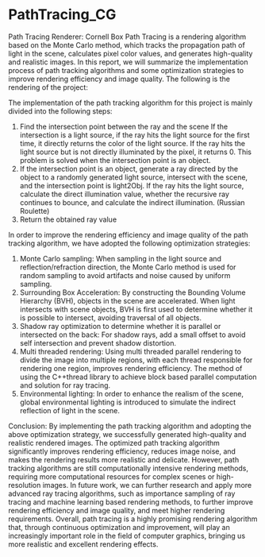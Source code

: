 # PathTracing_CG
Path Tracing Renderer: Cornell Box
Path Tracing is a rendering algorithm based on the Monte Carlo method, which tracks the propagation path of light in the scene, calculates pixel color values, and generates high-quality and realistic images. In this report, we will summarize the implementation process of path tracking algorithms and some optimization strategies to improve rendering efficiency and image quality.
The following is the rendering of the project:

The implementation of the path tracking algorithm for this project is mainly divided into the following steps:
1. Find the intersection point between the ray and the scene
If the intersection is a light source, if the ray hits the light source for the first time, it directly returns the color of the light source. If the ray hits the light source but is not directly illuminated by the pixel, it returns 0. This problem is solved when the intersection point is an object.
3. If the intersection point is an object, generate a ray directed by the object to a randomly generated light source, intersect with the scene, and the intersection point is light2Obj. If the ray hits the light source, calculate the direct illumination value, whether the recursive ray continues to bounce, and calculate the indirect illumination. (Russian Roulette)
4. Return the obtained ray value

In order to improve the rendering efficiency and image quality of the path tracking algorithm, we have adopted the following optimization strategies:
1. Monte Carlo sampling: When sampling in the light source and reflection/refraction direction, the Monte Carlo method is used for random sampling to avoid artifacts and noise caused by uniform sampling.
2. Surrounding Box Acceleration: By constructing the Bounding Volume Hierarchy (BVH), objects in the scene are accelerated. When light intersects with scene objects, BVH is first used to determine whether it is possible to intersect, avoiding traversal of all objects.
3. Shadow ray optimization to determine whether it is parallel or intersected on the back: For shadow rays, add a small offset to avoid self intersection and prevent shadow distortion.
4. Multi threaded rendering: Using multi threaded parallel rendering to divide the image into multiple regions, with each thread responsible for rendering one region, improves rendering efficiency. The method of using the C++thread library to achieve block based parallel computation and solution for ray tracing.
5. Environmental lighting: In order to enhance the realism of the scene, global environmental lighting is introduced to simulate the indirect reflection of light in the scene.

Conclusion:
By implementing the path tracking algorithm and adopting the above optimization strategy, we successfully generated high-quality and realistic rendered images. The optimized path tracking algorithm significantly improves rendering efficiency, reduces image noise, and makes the rendering results more realistic and delicate. However, path tracking algorithms are still computationally intensive rendering methods, requiring more computational resources for complex scenes or high-resolution images.
In future work, we can further research and apply more advanced ray tracing algorithms, such as importance sampling of ray tracing and machine learning based rendering methods, to further improve rendering efficiency and image quality, and meet higher rendering requirements.
Overall, path tracing is a highly promising rendering algorithm that, through continuous optimization and improvement, will play an increasingly important role in the field of computer graphics, bringing us more realistic and excellent rendering effects.

